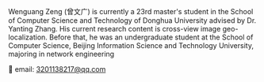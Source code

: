 Wenguang Zeng (曾文广) is currently a 23rd master's student in the School of Computer Science and Technology of Donghua University advised by Dr. Yanting Zhang. His current research content is cross-view image geo-localization. Before that, he was an undergraduate student at the School of Computer Science, Beijing Information Science and Technology University, majoring in network engineering

📨 email: 3201138217@qq.com
